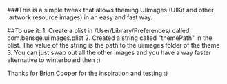 ###This is a simple tweak that allows theming UIImages (UIKit and other .artwork resource images) in an easy and fast way. 

##To use it:
	1. Create a plist in /User/Library/Preferences/ called com.bensge.uiimages.plist
	2. Created a string called "themePath" in the plist. The value of the string is the path to the uiimages folder of the theme
	3. You can just swap out all the other images and you have a way faster alternative to winterboard then ;)


Thanks for Brian Cooper for the inspiration and testing :)
